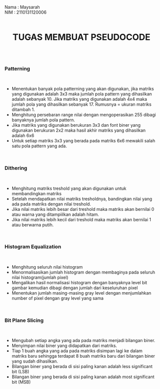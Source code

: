 Nama : Maysarah<br>
NIM : 2110131120006<br><br>

<h1 align="center">TUGAS MEMBUAT PSEUDOCODE</h1><br><br>

<h3><b>Patterning</b></h3><br>
<p align="justify">
<ul>
<li>Menentukan banyak pola patterning yang akan digunakan, jika matriks yang digunakan adalah 3x3 maka jumlah pola pattern yang dihasilkan adalah sebanyak 10. Jika matriks yang digunakan adalah 4x4 maka jumlah pola yang dihasilkan sebanyak 17. Rumusnya = ukuran matriks ditambah 1.</li>
<li>Menghitung persebaran range nilai dengan mengoperasikan 255 dibagi banyaknya jumlah pola pattern.</li>
<li>Jika matriks yang digunakan berukuran 3x3 dan font biner yang digunakan berukuran 2x2 maka hasil akhir matriks yang dihasilkan adalah 6x6</li>
<li>Untuk setiap matriks 3x3 yang berada pada matriks 6x6 mewakili salah satu pola pattern yang ada.</li>
</ul><br>

<h3><b>Dithering</b></h3><br>
<p align="justify">
<ul>
<li>Menghitung matriks treshold yang akan digunakan untuk membandingkan matriks</li>
<li>Setelah mendapatkan nilai matriks tresholdnya, bandingkan nilai yang ada pada matriks dengan nilai treshold.</li>
<li>Jika nilai matriks lebih besar dari treshold maka matriks akan bernilai 0 atau warna yang ditampiilkan adalah hitam.</li>
<li>Jika nilai matriks lebih kecil dari treshold maka matriks akan bernilai 1 atau berwarna putih.</li>
</ul><br>

<h3><b>Histogram Equalization</b></h3><br>
<p align="justify">
<ul>
<li>Menghitung seluruh nilai histogram</li>
<li>Menormalisasikan jumlah histogram dengan membaginya pada seluruh nilai histogram(jumlah pixel)</li>
<li>Mengalikan hasil normalisasi histogram dengan banyaknya level bit gambar kemudian dibagi dengan jumlah dari keseluruhan pixel</li>
<li>Menentukan jumlah masing-masing gray level dengan menjumlahkan number of pixel dengan gray level yang sama</li>
</ul><br>

<h3><b>Bit Plane Slicing</b></h3><br>
<p align="justify">
<ul>
<li>Mengubah setiap angka yang ada pada matriks menjadi bilangan biner.</li>
<li>Menyimpan nilai biner yang didapatkan dari matriks.</li>
<li>Tiap 1 buah angka yang ada pada matriks disimpan lagi ke dalam matriks baru sehingga terdapat 8 buah matriks baru dari bilangan biner yang sudah dihasilkan.</li>
<li>Bilangan biner yang berada di sisi paling kanan adalah less significant bit (LSB)</li>
<li>Bilangan biner yang berada di sisi paling kanan adalah most significant bit (MSB)</li>
</ul><br>
